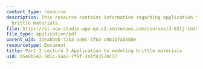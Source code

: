 ```yaml
---
content_type: resource
description: This resource contains information regarding application to modeling
  brittle materials.
file: https://ol-ocw-studio-app-qa.s3.amazonaws.com/courses/3-021j-introduction-to-modeling-and-simulation-spring-2012/d5e8b5423d1c5aa27f9f2e1f43524c37_MIT3_021JS12_P1_L7.pdf
file_type: application/pdf
parent_uid: 33eabb9b-72b3-aa0c-3f63-c881b7ad488e
resourcetype: Document
title: Part I Lecture 7 Application to modeling brittle materials
uid: d5e8b542-3d1c-5aa2-7f9f-2e1f43524c37
---
```

